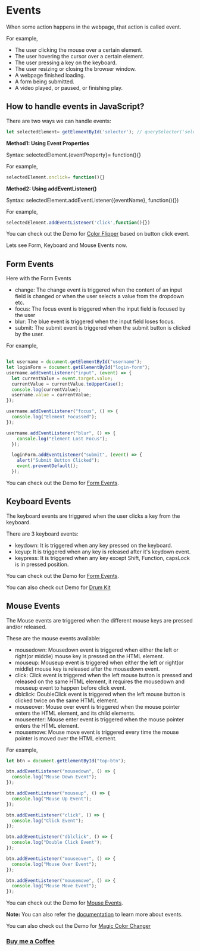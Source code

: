 # Events

When some action happens in the webpage, that action is called event.

For example,
- The user clicking the mouse over a certain element.
- The user hovering the cursor over a certain element.
- The user pressing a key on the keyboard.
- The user resizing or closing the browser window.
- A webpage finished loading.
- A form being submitted.
- A video played, or paused, or finishing play.

## How to handle events in JavaScript?

There are two ways we can handle events:

```javascript
let selectedElement= getElementById('selector'); // querySelector('selector)
```
**Method1: Using Event Properties**

Syntax: selectedElement.{eventProperty}= function(){}

For example,
```javascript
selectedElement.onclick= function(){}
```
**Method2: Using addEventListener()**

Syntax: selectedElement.addEventListener({eventName}, function(){})

For example,
```javascript
selectedElement.addEventListener('click',function(){})
```

You can check out the Demo for [Color Flipper](https://praveenoruganti.github.io/praveenoruganti-vanilla-js/8_Document%20Object%20Model(DOM)/2_Events/Demo/Color%20Flipper) based on button click event.

Lets see Form, Keyboard and Mouse Events now.

## Form Events

Here with the Form Events
- change: The change event is triggered when the content of an input field is changed or when the user selects a value from the dropdown etc.
- focus: The focus event is triggered when the input field is focused by the user
- blur: The blue event is triggered when the input field loses focus.
- submit: The submit event is triggered when the submit button is clicked by the user.

For example,

```javascript

let username = document.getElementById("username");
let loginForm = document.getElementById("login-form");
username.addEventListener("input", (event) => {
  let currentValue = event.target.value;
  currentValue = currentValue.toUpperCase();
  console.log(currentValue);
  username.value = currentValue;
});

username.addEventListener("focus", () => {
  console.log("Element Focussed");
});

username.addEventListener("blur", () => {
    console.log("Element Lost Focus");
  });

  loginForm.addEventListener("submit", (event) => {
    alert("Submit Button Clicked");
    event.preventDefault();
  });

```

You can check out the Demo for [Form Events](https://praveenoruganti.github.io/praveenoruganti-vanilla-js/8_Document%20Object%20Model(DOM)/2_Events/Demo/Form%20Events).


## Keyboard Events

The keyboard events are triggered when the user clicks a key from the keyboard.

There are 3 keyboard events:
- keydown: It is triggered when any key pressed on the keyboard.
- keyup: It is triggered when any key is released after it's keydown event.
- keypress: It is triggered when any key except Shift, Function, capsLock is in pressed position.

You can check out the Demo for [Form Events](https://praveenoruganti.github.io/praveenoruganti-vanilla-js/8_Document%20Object%20Model(DOM)/2_Events/Demo/Keyboard%20Events).

You can also check out Demo for [Drum Kit](https://praveenoruganti.github.io/praveenoruganti-vanilla-js/0_Projects/praveenoruganti-drum-kit)

## Mouse Events

The Mouse events are triggered when the different mouse keys are pressed and/or released.

These are the mouse events available:
- mousedown: Mousedown event is triggered when either the left or right(or middle) mouse key is pressed on the HTML element.
- mouseup: Mouseup event is triggered when either the left or right(or middle) mouse key is released after the mousedown event.
- click: Click event is triggered when the left mouse button is pressed and released on the same HTML element, it requires the mousedown and mouseup event to happen before click event.
- dblclick: DoubleClick event is triggered when the left mouse button is clicked twice on the same HTML element.
- mouseover: Mouse over event is triggered when the mouse pointer enters the HTML element, and its child elements.
- mouseenter: Mouse enter event is triggered when the mouse pointer enters the HTML element.
- mousemove: Mouse move event is triggered every time the mouse pointer is moved over the HTML element.

For example,

```javascript
let btn = document.getElementById("top-btn");

btn.addEventListener("mousedown", () => {
  console.log("Mouse Down Event");
});

btn.addEventListener("mouseup", () => {
  console.log("Mouse Up Event");
});

btn.addEventListener("click", () => {
  console.log("Click Event");
});

btn.addEventListener("dblclick", () => {
  console.log("Double Click Event");
});

btn.addEventListener("mouseover", () => {
  console.log("Mouse Over Event");
});

btn.addEventListener("mousemove", () => {
  console.log("Mouse Move Event");
});

```

You can check out the Demo for [Mouse Events](https://praveenoruganti.github.io/praveenoruganti-vanilla-js/8_Document%20Object%20Model(DOM)/2_Events/Demo/Mouse%20Events).

**Note:** You can also refer the [documentation](https://developer.mozilla.org/en-US/docs/Web/Events) to learn more about events.

You can also check out the Demo for [Magic Color Changer](https://praveenoruganti.github.io/praveenoruganti-vanilla-js/8_Document%20Object%20Model(DOM)/2_Events/Demo/Magic%20Color%20Changer)

### [Buy me a Coffee](http://bit.ly/2WryDT8)